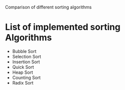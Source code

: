 Comparison of different sorting algorithms

# List of implemented sorting Algorithms
- Bubble Sort
- Selection Sort
- Insertion Sort
- Quick Sort
- Heap Sort
- Counting Sort
- Radix Sort